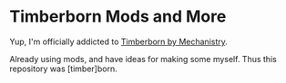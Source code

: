 # Timberborn Mods and More

Yup, I'm officially addicted to [Timberborn by Mechanistry](https://mechanistry.com/).

Already using mods, and have ideas for making some myself. Thus this repository was [timber]born. 
